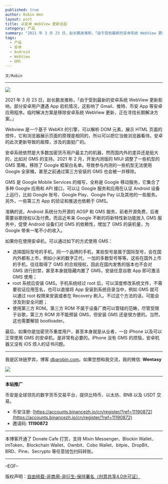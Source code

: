 ```yaml
---
published: true
author: Robin Wen
layout: post
title: 从安卓 WebView 更新说起
category: 产品
summary: "2021 年 3 月 23 日，赵长鹏发推称，「由于受到最新的安卓系统 WebView 更新影响，部分安卓用户遭遇 App 宕机情况，这影响了 Gmail、推特、币安 App 等安卓应用程序。临时解决方案是移除安卓系统 WebView 更新，正在寻找长期解决方案。」最后，如果你是加密货币重度用户，甚至本身就是从业者，一台 iPhone 以及可以正常使用 GMS 的安卓机，是非常有必要的。iPhone 没有 GMS 的烦恼，安卓机器又没有 iOS 烦人的证书问题。"
tags:
  - 产品
  - 安卓
  - Android
  - WebView
  - GMS
---
```


`文/Robin`

***

![](https://cdn.dbarobin.com/0qelfb8.png)

2021 年 3 月 23 日，赵长鹏发推称，「由于受到最新的安卓系统 WebView 更新影响，部分安卓用户遭遇 App 宕机情况，这影响了 Gmail、推特、币安 App 等安卓应用程序。临时解决方案是移除安卓系统 WebView 更新，正在寻找长期解决方案。」

Webview 是一个基于 WebKit 的引擎，可以解析 DOM 元素，展示 HTML 页面的控件，它和浏览器展示页面的原理是相同的，所以可以把它当做浏览器看待。安卓的此次更新导致的故障，涉及的面挺广的。

安卓系统依然是大多数加密货币用户最主力的机器，然而国内外的差异还是挺大的，比如对 GMS 的支持。2021 年 2 月，开发内测版的 MIUI 调整了一些机型的 GMS 策略，移除了 Google 框架白名单。导致参与内测的一些机型无法使用 Google 全家桶，甚至之前通过第三方安装的 GMS 也会被一并移除。

GMS 是 Google Mobile Services 的缩写，全称是 Google 移动服务，它集合了多种 Google 应用和 API 接口，可以让 Google 服务和应用在认证 Android 设备上运行，比如 Google 账号、Google Play、Google Pay 以及其他的一些服务。另外，一些第三方 App 的验证和推送也依赖于 GMS。

准确的说，Android 系统分为开源的 AOSP 和 GMS 服务，前者开源免费，后者需要谷歌授权以及付费。而且近年来 Google 不断的将新特性新功能放入 GMS 服务中，促使 Android 设备们对 GMS 的依赖性，增加了 GMS 的装机量，为 Google 带来一笔不小的收入。

如果你在使用安卓机，可以通过如下的方式使用 GMS：

* 选择国际型号的手机。同一个品牌的手机，某些型号是属于国际型号，会在国内外都有上市，例如小米的数字正代，一加的多数型号等等。这些在国外上市的手机，往往取得了 GMS 的合规授权，因此在国内发售的版本也不会对 GMS 进行封禁，甚至本身就隐藏内置了 GMS，安装任意谷歌 App 即可激活 GMS 使用；
* root 系统后安装 GMS。手机系统经过 root 后，可以深度修改系统文件，不需要验证应用签名，也可以直接将 App 安装到系统目录当中，例如 GMS 就可以通过 root 权限来安装或者在 Recovery 刷入。不过这个方法的话，可能会涉及到安全问题；
* 使用第三方 ROM。第三方 ROM 不属于设备厂商可以管辖的范畴，尽管受限于谷歌，第三方 ROM 并不能预装 GMS，但安装 GMS 还是很方便的。当然，这也需要解锁 bootloader。

最后，如果你是加密货币重度用户，甚至本身就是从业者，一台 iPhone 以及可以正常使用 GMS 的安卓机，是非常有必要的。iPhone 没有 GMS 的烦恼，安卓机器又没有 iOS 烦人的证书问题。

***

我是区块链罗宾，博客 [dbarobin.com](https://dbarobin.com/)。如果您想和我交流，我的微信: **Wentasy**

![](https://cdn.dbarobin.com/v4yywe2.png)

***

**本站推广**

币安是全球领先的数字货币交易平台，提供比特币、以太坊、BNB 以及 USDT 交易。

* 币安注册: [https://accounts.binancezh.io/cn/register/?ref=11190872](https://accounts.binancezh.io/cn/register/?ref=11190872)
* 邀请码: **11190872**

***

本博客开通了 Donate Cafe 打赏，支持 Mixin Messenger、Blockin Wallet、imToken、Blockchain Wallet、Ownbit、Cobo Wallet、bitpie、DropBit、BRD、Pine、Secrypto 等任意钱包扫码转账。

<center>
    <div class="--donate-button"
         data-button-id="f8b9df0d-af9a-460d-8258-d3f435445075"
    ></div>
</center>

***

–EOF–

版权声明：[自由转载-非商用-非衍生-保持署名（创意共享4.0许可证）](http://creativecommons.org/licenses/by-nc-nd/4.0/deed.zh)